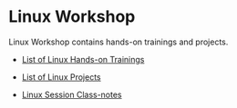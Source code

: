 # Linux Workshop

Linux  Workshop contains hands-on trainings and projects.

- [List of Linux Hands-on Trainings](./hands-on/README.md)

- [List of Linux Projects](./projects/README.md)

- [Linux Session Class-notes](./class-notes/README.md)